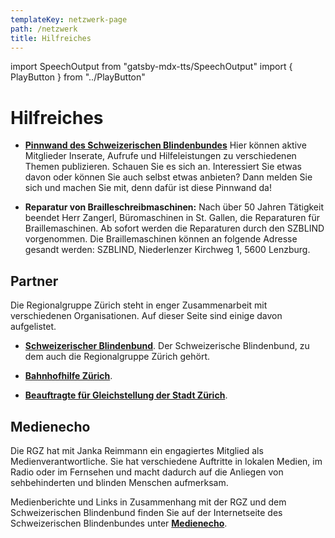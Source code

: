 ```yaml
---
templateKey: netzwerk-page
path: /netzwerk
title: Hilfreiches
---
```

import SpeechOutput from "gatsby-mdx-tts/SpeechOutput"
import { PlayButton } from "../PlayButton"

<SpeechOutput id="hilfreiches-page" customPlayButton={PlayButton}>

# Hilfreiches

* **[Pinnwand des Schweizerischen Blindenbundes](https://www.blind.ch/aktuelles/pinnwand.html)** Hier können aktive Mitglieder Inserate, Aufrufe und Hilfeleistungen zu verschiedenen Themen publizieren. Schauen Sie es sich an. Interessiert Sie etwas davon oder können Sie auch selbst etwas anbieten? Dann melden Sie sich und machen Sie mit, denn dafür ist diese Pinnwand da!

* **Reparatur von Brailleschreibmaschinen:**
Nach über 50 Jahren Tätigkeit beendet Herr Zangerl, Büromaschinen in St. Gallen, die Reparaturen für Braillemaschinen. Ab sofort werden die Reparaturen durch den SZBLIND vorgenommen. Die Braillemaschinen können an folgende Adresse gesandt werden: SZBLIND, Niederlenzer Kirchweg 1, 5600 Lenzburg.  

## Partner

Die Regionalgruppe Zürich steht in enger Zusammenarbeit mit verschiedenen Organisationen. Auf dieser Seite sind einige davon aufgelistet.

* **[Schweizerischer Blindenbund](https://blind.ch/)**. Der Schweizerische Blindenbund, zu dem auch die Regionalgruppe Zürich gehört.

* **[Bahnhofhilfe Zürich](https://www.bahnhofhilfe.ch/de/Hauptbahnhof_Zuerich.php)**. 

* **[Beauftragte für Gleichstellung der Stadt Zürich](https://www.stadt-zuerich.ch/barrierefrei )**. 

## Medienecho

Die RGZ hat mit Janka Reimmann ein engagiertes Mitglied als Medienverantwortliche. Sie hat verschiedene Auftritte in lokalen Medien, im Radio oder im Fernsehen und macht dadurch auf die Anliegen von sehbehinderten und blinden Menschen aufmerksam.

Medienberichte und Links in Zusammenhang mit der RGZ und dem Schweizerischen Blindenbund finden Sie auf der Internetseite des Schweizerischen Blindenbundes unter **[Medienecho](https://blind.ch/medienecho.html)**.

</SpeechOutput>